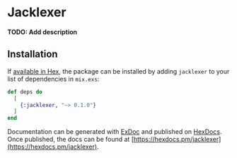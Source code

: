 # Jacklexer

**TODO: Add description**

## Installation

If [available in Hex](https://hex.pm/docs/publish), the package can be installed
by adding `jacklexer` to your list of dependencies in `mix.exs`:

```elixir
def deps do
  [
    {:jacklexer, "~> 0.1.0"}
  ]
end
```

Documentation can be generated with [ExDoc](https://github.com/elixir-lang/ex_doc)
and published on [HexDocs](https://hexdocs.pm). Once published, the docs can
be found at [https://hexdocs.pm/jacklexer](https://hexdocs.pm/jacklexer).

